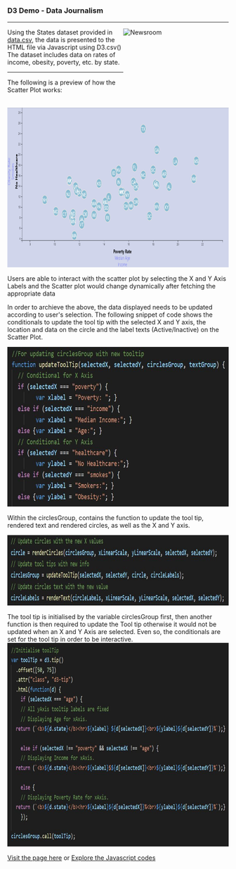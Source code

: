 <h3>D3 Demo - Data Journalism</h3>
<hr>

<img src="https://media.giphy.com/media/v2xIous7mnEYg/giphy.gif" alt="Newsroom" width="240" height="180" align="right">

Using the States dataset provided in <a href="/D3_data_journalism/assets/data/data.csv">data.csv</a>, the data is presented to the HTML file via Javascript using D3.csv() <br>
The dataset includes data on rates of income, obesity, poverty, etc. by state. 

<hr>

The following is a preview of how the Scatter Plot works:

<img src="/D3_data_journalism/snips/scatterplot.gif" alt="Scatter Plot" width="800" height="363">

Users are able to interact with the scatter plot by selecting the X and Y Axis Labels and the Scatter plot would change dynamically after fetching the appropriate data<br>

In order to archieve the above, the data displayed needs to be updated according to user's selection. 
The following snippet of code shows the conditionals to update the tool tip with the selected X and Y axis, the location and data on the circle and the label texts (Active/Inactive) on the Scatter Plot.

<img src="/D3_data_journalism/snips/updatingxaxis.JPG" alt="Updating Axis" width="800" height="363"> <br>

Within the circlesGroup, contains the function to update the tool tip, rendered text and rendered circles, as well as the X and Y axis. <br>

<img src="/D3_data_journalism/snips/updates.JPG" alt="Updates Circles" width="800" height="160"> <br>

The tool tip is initialised by the variable circlesGroup first, then another function is then required to update the Tool tip otherwise it would not be updated when an X and Y Axis are selected.
Even so, the conditionals are set for the tool tip in order to be interactive.
<img src="/D3_data_journalism/snips/tooltip.JPG" alt="Tool Tip" width="800" height="463"> <br>



<a href="https://foofx88.github.io/d3-challenge/">Visit the page here</a> or <a href="/D3_data_journalism/assets/js/app.js">Explore the Javascript codes</a>
